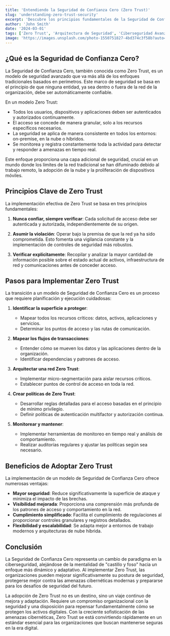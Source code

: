 ```yaml
---
title: 'Entendiendo la Seguridad de Confianza Cero (Zero Trust)'
slug: 'understanding-zero-trust-security'
excerpt: 'Descubre los principios fundamentales de la Seguridad de Confianza Cero (Zero Trust) y cómo puede transformar la postura de seguridad de tu organización en la era digital.'
author: 'John Smith'
date: '2024-03-01'
tags: ['Zero Trust', 'Arquitectura de Seguridad', 'Ciberseguridad Avanzada', 'Mejores Prácticas']
image: 'https://images.unsplash.com/photo-1550751827-4bd374c3f58b?auto=format&fit=crop&q=80'
---
```


## ¿Qué es la Seguridad de Confianza Cero?

La Seguridad de Confianza Cero, también conocida como Zero Trust, es un modelo de seguridad avanzado que va más allá de los enfoques tradicionales basados en perímetros. Este marco de seguridad se basa en el principio de que ninguna entidad, ya sea dentro o fuera de la red de la organización, debe ser automáticamente confiable. 

En un modelo Zero Trust:

- Todos los usuarios, dispositivos y aplicaciones deben ser autenticados y autorizados continuamente.
- El acceso se concede de manera granular, solo a los recursos específicos necesarios.
- La seguridad se aplica de manera consistente en todos los entornos: on-premise, en la nube o híbridos.
- Se monitorea y registra constantemente toda la actividad para detectar y responder a amenazas en tiempo real.

Este enfoque proporciona una capa adicional de seguridad, crucial en un mundo donde los límites de la red tradicional se han difuminado debido al trabajo remoto, la adopción de la nube y la proliferación de dispositivos móviles.

## Principios Clave de Zero Trust

La implementación efectiva de Zero Trust se basa en tres principios fundamentales:

1. **Nunca confiar, siempre verificar**: Cada solicitud de acceso debe ser autenticada y autorizada, independientemente de su origen.

2. **Asumir la violación**: Operar bajo la premisa de que la red ya ha sido comprometida. Esto fomenta una vigilancia constante y la implementación de controles de seguridad más robustos.

3. **Verificar explícitamente**: Recopilar y analizar la mayor cantidad de información posible sobre el estado actual de activos, infraestructura de red y comunicaciones antes de conceder acceso.

## Pasos para Implementar Zero Trust

La transición a un modelo de Seguridad de Confianza Cero es un proceso que requiere planificación y ejecución cuidadosas:

1. **Identificar la superficie a proteger**: 
   - Mapear todos los recursos críticos: datos, activos, aplicaciones y servicios.
   - Determinar los puntos de acceso y las rutas de comunicación.

2. **Mapear los flujos de transacciones**:
   - Entender cómo se mueven los datos y las aplicaciones dentro de la organización.
   - Identificar dependencias y patrones de acceso.

3. **Arquitectar una red Zero Trust**:
   - Implementar micro-segmentación para aislar recursos críticos.
   - Establecer puntos de control de acceso en toda la red.

4. **Crear políticas de Zero Trust**:
   - Desarrollar reglas detalladas para el acceso basadas en el principio de mínimo privilegio.
   - Definir políticas de autenticación multifactor y autorización continua.

5. **Monitorear y mantener**:
   - Implementar herramientas de monitoreo en tiempo real y análisis de comportamiento.
   - Realizar auditorías regulares y ajustar las políticas según sea necesario.

## Beneficios de Adoptar Zero Trust

La implementación de un modelo de Seguridad de Confianza Cero ofrece numerosas ventajas:

- **Mayor seguridad**: Reduce significativamente la superficie de ataque y minimiza el impacto de las brechas.
- **Visibilidad mejorada**: Proporciona una comprensión más profunda de los patrones de acceso y comportamiento en la red.
- **Cumplimiento simplificado**: Facilita el cumplimiento de regulaciones al proporcionar controles granulares y registros detallados.
- **Flexibilidad y escalabilidad**: Se adapta mejor a entornos de trabajo modernos y arquitecturas de nube híbrida.

## Conclusión

La Seguridad de Confianza Cero representa un cambio de paradigma en la ciberseguridad, alejándose de la mentalidad de "castillo y foso" hacia un enfoque más dinámico y adaptativo. Al implementar Zero Trust, las organizaciones pueden mejorar significativamente su postura de seguridad, protegerse mejor contra las amenazas cibernéticas modernas y prepararse para los desafíos de seguridad del futuro.

La adopción de Zero Trust no es un destino, sino un viaje continuo de mejora y adaptación. Requiere un compromiso organizacional con la seguridad y una disposición para repensar fundamentalmente cómo se protegen los activos digitales. Con la creciente sofisticación de las amenazas cibernéticas, Zero Trust se está convirtiendo rápidamente en un estándar esencial para las organizaciones que buscan mantenerse seguras en la era digital.